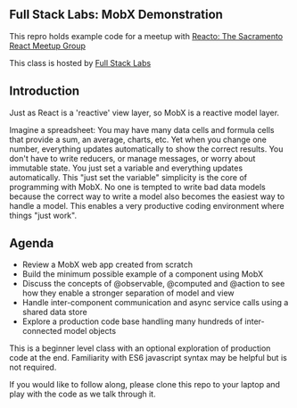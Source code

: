 
## Full Stack Labs: MobX Demonstration
This repro holds example code for a meetup with [Reacto: The Sacramento React Meetup Group](https://www.meetup.com/Sacramento-ReactJS-Meetup/events/243936126/)

This class is hosted by [Full Stack Labs](https://www.fullstacklabs.co/)


## Introduction
Just as React is a 'reactive' view layer, so MobX is a reactive model layer.

Imagine a spreadsheet: You may have many data cells and formula cells that provide a sum, an average, charts, etc. Yet when you change one number, everything updates automatically to show the correct results. You don't have to write reducers, or manage messages, or worry about immutable state. You just set a variable and everything updates automatically. This "just set the variable" simplicity is the core of programming with MobX. No one is tempted to write bad data models because the correct way to write a model also becomes the easiest way to handle a model. This enables a very productive coding environment where things "just work".

## Agenda

- Review a MobX web app created from scratch
- Build the minimum possible example of a component using MobX
- Discuss the concepts of @observable, @computed and @action to see how they enable a stronger separation of model and view
- Handle inter-component communication and async service calls using a shared data store
- Explore a production code base handling many hundreds of inter-connected model objects

This is a beginner level class with an optional exploration of production code at the end. Familiarity with ES6 javascript syntax may be helpful but is not required. 

If you would like to follow along, please clone this repo to your laptop and play with the code as we talk through it.



